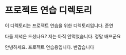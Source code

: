 # 프로젝트 연습 디렉토리

이 디렉토리는 프로젝트 연습을 위한 디렉토리입니다. 준연

다들 저녁은 드셨나요? 저는 아직 안먹었습니다. 정말 배프군요

안녕하세요. 프로젝트 연습용입니다. 반갑습니다